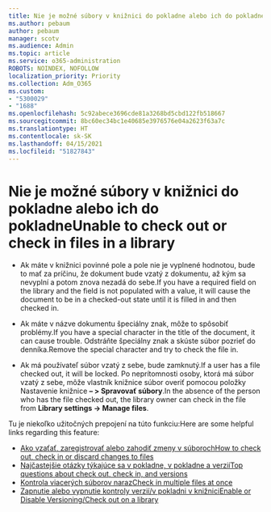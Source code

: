 ```yaml
---
title: Nie je možné súbory v knižnici do pokladne alebo ich do pokladne
ms.author: pebaum
author: pebaum
manager: scotv
ms.audience: Admin
ms.topic: article
ms.service: o365-administration
ROBOTS: NOINDEX, NOFOLLOW
localization_priority: Priority
ms.collection: Adm_O365
ms.custom:
- "5300029"
- "1688"
ms.openlocfilehash: 5c92abece3696cde81a3268bd5cbd122fb518667
ms.sourcegitcommit: 8bc60ec34bc1e40685e3976576e04a2623f63a7c
ms.translationtype: HT
ms.contentlocale: sk-SK
ms.lasthandoff: 04/15/2021
ms.locfileid: "51827843"
---
```

# <a name="unable-to-check-out-or-check-in-files-in-a-library"></a><span data-ttu-id="49b7d-102">Nie je možné súbory v knižnici do pokladne alebo ich do pokladne</span><span class="sxs-lookup"><span data-stu-id="49b7d-102">Unable to check out or check in files in a library</span></span>

- <span data-ttu-id="49b7d-103">Ak máte v knižnici povinné pole a pole nie je vyplnené hodnotou, bude to mať za príčinu, že dokument bude vzatý z dokumentu, až kým sa nevyplní a potom znova nezadá do sebe.</span><span class="sxs-lookup"><span data-stu-id="49b7d-103">If you have a required field on the library and the field is not populated with a value, it will cause the document to be in a checked-out state until it is filled in and then checked in.</span></span>

- <span data-ttu-id="49b7d-104">Ak máte v názve dokumentu špeciálny znak, môže to spôsobiť problémy.</span><span class="sxs-lookup"><span data-stu-id="49b7d-104">If you have a special character in the title of the document, it can cause trouble.</span></span> <span data-ttu-id="49b7d-105">Odstráňte špeciálny znak a skúste súbor pozrieť do denníka.</span><span class="sxs-lookup"><span data-stu-id="49b7d-105">Remove the special character and try to check the file in.</span></span>

- <span data-ttu-id="49b7d-106">Ak má používateľ súbor vzatý z sebe, bude zamknutý.</span><span class="sxs-lookup"><span data-stu-id="49b7d-106">If a user has a file checked out, it will be locked.</span></span>  <span data-ttu-id="49b7d-107">Po neprítomnosti osoby, ktorá má súbor vzatý z sebe, môže vlastník knižnice súbor overiť pomocou položky Nastavenie knižnice **– > Spravovať súbory**.</span><span class="sxs-lookup"><span data-stu-id="49b7d-107">In the absence of the person who has the file checked out, the library owner can check in the file from **Library settings -> Manage files**.</span></span>

<span data-ttu-id="49b7d-108">Tu je niekoľko užitočných prepojení na túto funkciu:</span><span class="sxs-lookup"><span data-stu-id="49b7d-108">Here are some helpful links regarding this feature:</span></span>

- [<span data-ttu-id="49b7d-109">Ako vzaťať, zaregistrovať alebo zahodiť zmeny v súboroch</span><span class="sxs-lookup"><span data-stu-id="49b7d-109">How to check out, check in or discard changes to files</span></span>](https://support.office.com/article/check-out-check-in-or-discard-changes-to-files-in-a-library-7e2c12a9-a874-4393-9511-1378a700f6de)
- [<span data-ttu-id="49b7d-110">Najčastejšie otázky týkajúce sa v pokladne, v pokladne a verzií</span><span class="sxs-lookup"><span data-stu-id="49b7d-110">Top questions about check out, check in, and versions</span></span>](https://support.office.com/article/Top-questions-about-check-out-check-in-and-versions-7E941339-E972-4C7A-A79A-80A1FCF84076)
- [<span data-ttu-id="49b7d-111">Kontrola viacerých súborov naraz</span><span class="sxs-lookup"><span data-stu-id="49b7d-111">Check in multiple files at once</span></span>](https://support.office.com/article/check-out-check-in-or-discard-changes-to-files-in-a-library-7e2c12a9-a874-4393-9511-1378a700f6de)
- [<span data-ttu-id="49b7d-112">Zapnutie alebo vypnutie kontroly verzií/v pokladni v knižnici</span><span class="sxs-lookup"><span data-stu-id="49b7d-112">Enable or Disable Versioning/Check out on a library</span></span>](https://support.office.com/article/enable-and-configure-versioning-for-a-list-or-library-1555d642-23ee-446a-990a-bcab618c7a37)
